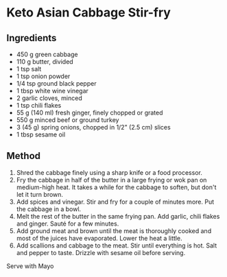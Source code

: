 # Keto Asian Cabbage Stir-fry

## Ingredients

- 450 g green cabbage
- 110 g butter, divided
- 1 tsp salt
- 1 tsp onion powder
- 1/4 tsp ground black pepper
- 1 tbsp white wine vinegar
- 2 garlic cloves, minced
- 1 tsp chili flakes
- 55 g (140 ml) fresh ginger, finely chopped or grated
- 550 g minced beef or ground turkey
- 3 (45 g) spring onions, chopped in 1/2" (2.5 cm) slices
- 1 tbsp sesame oil

## Method

1. Shred the cabbage finely using a sharp knife or a food processor.
2. Fry the cabbage in half of the butter in a large frying or wok pan on medium-high heat. It takes a while for the cabbage to soften, but don't let it turn brown.
3. Add spices and vinegar. Stir and fry for a couple of minutes more. Put the cabbage in a bowl.
4. Melt the rest of the butter in the same frying pan. Add garlic, chili flakes and ginger. Sauté for a few minutes.
5. Add ground meat and brown until the meat is thoroughly cooked and most of the juices have evaporated. Lower the heat a little.
6. Add scallions and cabbage to the meat. Stir until everything is hot. Salt and pepper to taste. Drizzle with sesame oil before serving.

Serve with Mayo

